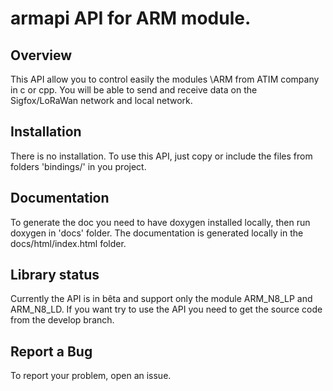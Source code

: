 # armapi API for ARM module.

## Overview

This API allow you to control easily the modules \ARM from ATIM company in c or cpp.
You will be able to send and receive data on the Sigfox/LoRaWan network and local network.

## Installation

There is no installation. To use this API, just copy or include the
files from folders 'bindings/<language>' in you project.
	
## Documentation

To generate the doc you need to have doxygen installed locally, then run
doxygen in 'docs' folder.
The documentation is generated  locally in the docs/html/index.html folder.

## Library status

Currently the API is in bêta and support only the module ARM_N8_LP and ARM_N8_LD.
If you want try to use the API you need to get the source code from the develop branch.

## Report a Bug

To report your problem, open an issue.

